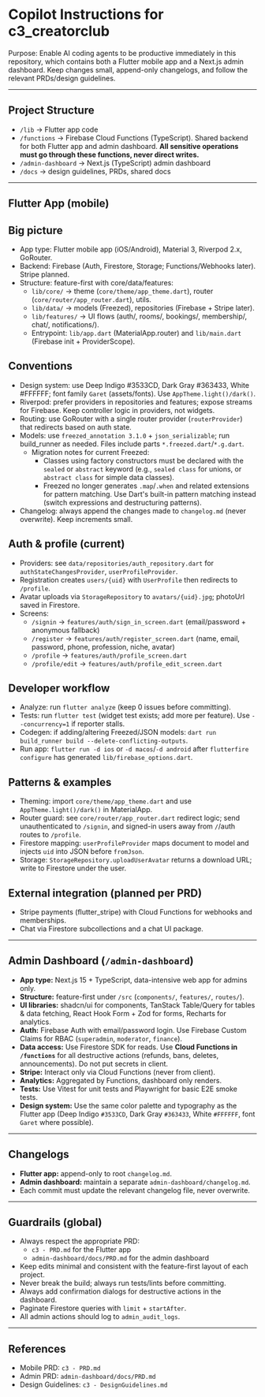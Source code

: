 # Copilot Instructions for c3_creatorclub

Purpose: Enable AI coding agents to be productive immediately in this repository, which contains both a Flutter mobile app and a Next.js admin dashboard. Keep changes small, append-only changelogs, and follow the relevant PRDs/design guidelines.

---

## Project Structure

- `/lib` → Flutter app code
- `/functions` → Firebase Cloud Functions (TypeScript). Shared backend for both Flutter app and admin dashboard. **All sensitive operations must go through these functions, never direct writes.**
- `/admin-dashboard` → Next.js (TypeScript) admin dashboard
- `/docs` → design guidelines, PRDs, shared docs

---

## Flutter App (mobile)

## Big picture

- App type: Flutter mobile app (iOS/Android), Material 3, Riverpod 2.x, GoRouter.
- Backend: Firebase (Auth, Firestore, Storage; Functions/Webhooks later). Stripe planned.
- Structure: feature-first with core/data/features:
  - `lib/core/` → theme (`core/theme/app_theme.dart`), router (`core/router/app_router.dart`), utils.
  - `lib/data/` → models (Freezed), repositories (Firebase + Stripe later).
  - `lib/features/` → UI flows (auth/, rooms/, bookings/, membership/, chat/, notifications/).
  - Entrypoint: `lib/app.dart` (MaterialApp.router) and `lib/main.dart` (Firebase init + ProviderScope).

## Conventions

- Design system: use Deep Indigo #3533CD, Dark Gray #363433, White #FFFFFF; font family `Garet` (assets/fonts). Use `AppTheme.light()/dark()`.
- Riverpod: prefer providers in repositories and features; expose streams for Firebase. Keep controller logic in providers, not widgets.
- Routing: use GoRouter with a single router provider (`routerProvider`) that redirects based on auth state.
- Models: use `freezed_annotation 3.1.0` + `json_serializable`; run build_runner as needed. Files include parts `*.freezed.dart`/`*.g.dart`.
  - Migration notes for current Freezed:
    - Classes using factory constructors must be declared with the `sealed` or `abstract` keyword (e.g., `sealed class` for unions, or `abstract class` for simple data classes).
    - Freezed no longer generates `.map`/`.when` and related extensions for pattern matching. Use Dart's built-in pattern matching instead (switch expressions and destructuring patterns).
- Changelog: always append the changes made to `changelog.md` (never overwrite). Keep increments small.

## Auth & profile (current)

- Providers: see `data/repositories/auth_repository.dart` for `authStateChangesProvider`, `userProfileProvider`.
- Registration creates `users/{uid}` with `UserProfile` then redirects to `/profile`.
- Avatar uploads via `StorageRepository` to `avatars/{uid}.jpg`; photoUrl saved in Firestore.
- Screens:
  - `/signin` → `features/auth/sign_in_screen.dart` (email/password + anonymous fallback)
  - `/register` → `features/auth/register_screen.dart` (name, email, password, phone, profession, niche, avatar)
  - `/profile` → `features/auth/profile_screen.dart`
  - `/profile/edit` → `features/auth/profile_edit_screen.dart`

## Developer workflow

- Analyze: run `flutter analyze` (keep 0 issues before committing).
- Tests: run `flutter test` (widget test exists; add more per feature). Use `--concurrency=1` if reporter stalls.
- Codegen: if adding/altering Freezed/JSON models: `dart run build_runner build --delete-conflicting-outputs`.
- Run app: `flutter run -d ios` or `-d macos`/`-d android` after `flutterfire configure` has generated `lib/firebase_options.dart`.

## Patterns & examples

- Theming: import `core/theme/app_theme.dart` and use `AppTheme.light()/dark()` in MaterialApp.
- Router guard: see `core/router/app_router.dart` redirect logic; send unauthenticated to `/signin`, and signed-in users away from `/`/auth routes to `/profile`.
- Firestore mapping: `userProfileProvider` maps document to model and injects `uid` into JSON before `fromJson`.
- Storage: `StorageRepository.uploadUserAvatar` returns a download URL; write to Firestore under the user.

## External integration (planned per PRD)

- Stripe payments (flutter_stripe) with Cloud Functions for webhooks and memberships.
- Chat via Firestore subcollections and a chat UI package.

---

## Admin Dashboard (`/admin-dashboard`)

- **App type:** Next.js 15 + TypeScript, data-intensive web app for admins only.
- **Structure:** feature-first under `/src` (`components/`, `features/`, `routes/`).
- **UI libraries:** shadcn/ui for components, TanStack Table/Query for tables & data fetching, React Hook Form + Zod for forms, Recharts for analytics.
- **Auth:** Firebase Auth with email/password login. Use Firebase Custom Claims for RBAC (`superadmin`, `moderator`, `finance`).
- **Data access:** Use Firestore SDK for reads. Use **Cloud Functions in `/functions`** for all destructive actions (refunds, bans, deletes, announcements). Do not put secrets in client.
- **Stripe:** Interact only via Cloud Functions (never from client).
- **Analytics:** Aggregated by Functions, dashboard only renders.
- **Tests:** Use Vitest for unit tests and Playwright for basic E2E smoke tests.
- **Design system:** Use the same color palette and typography as the Flutter app (Deep Indigo `#3533CD`, Dark Gray `#363433`, White `#FFFFFF`, font `Garet` where possible).

---

## Changelogs

- **Flutter app:** append-only to root `changelog.md`.
- **Admin dashboard:** maintain a separate `admin-dashboard/changelog.md`.
- Each commit must update the relevant changelog file, never overwrite.

---

## Guardrails (global)

- Always respect the appropriate PRD:  
  - `c3 - PRD.md` for the Flutter app  
  - `admin-dashboard/docs/PRD.md` for the admin dashboard
- Keep edits minimal and consistent with the feature-first layout of each project.
- Never break the build; always run tests/lints before committing.
- Always add confirmation dialogs for destructive actions in the dashboard.
- Paginate Firestore queries with `limit` + `startAfter`.
- All admin actions should log to `admin_audit_logs`.

---

## References

- Mobile PRD: `c3 - PRD.md`
- Admin PRD: `admin-dashboard/docs/PRD.md`
- Design Guidelines: `c3 - DesignGuidelines.md`

